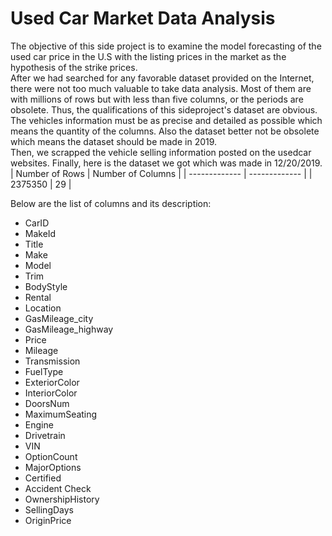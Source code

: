 # Used Car Market Data Analysis
The objective of this side project is to examine the model forecasting of the used car price in the U.S with the listing prices in the market as the hypothesis of the strike prices.  
After we had searched for any favorable dataset provided on the Internet, there were not too much valuable to take data analysis. Most of them are with millions of rows but with less than five columns, or the periods are obsolete.
Thus, the qualifications of this sideproject's dataset are obvious.   
The vehicles information must be as precise and detailed as possible which means the quantity of the columns. Also the dataset better not be obsolete which means the dataset should be made in 2019.  
Then, we scrapped the vehicle selling information posted on the usedcar websites.
Finally, here is the dataset we got which was made in 12/20/2019.  
| Number of Rows | Number of Columns |
| ------------- | ------------- |
| 2375350 | 29 |  

Below are the list of columns and its description:  
* CarID  
* MakeId  
* Title  
* Make   
* Model  
* Trim  
* BodyStyle  
* Rental  
* Location  
* GasMileage_city  
* GasMileage_highway  
* Price  
* Mileage  
* Transmission  
* FuelType  
* ExteriorColor  
* InteriorColor  
* DoorsNum  
* MaximumSeating  
* Engine  
* Drivetrain  
* VIN  
* OptionCount  
* MajorOptions  
* Certified  
* Accident Check  
* OwnershipHistory  
* SellingDays  
* OriginPrice  
